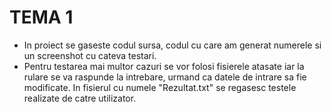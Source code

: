 # TEMA 1
- In proiect se gaseste codul sursa, codul cu care am generat numerele si un screenshot cu cateva testari.
- Pentru testarea mai multor cazuri se vor folosi fisierele atasate iar la rulare se va raspunde la intrebare, urmand ca datele de intrare sa fie modificate. In fisierul cu numele "Rezultat.txt" se regasesc testele realizate de catre utilizator.
